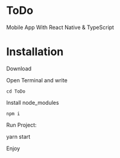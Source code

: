 # ToDo
Mobile App With React Native & TypeScript


# Installation

  Download
  
  Open Terminal and write
  
    cd ToDo
 
  Install node_modules
  
  
    npm i
  
  
  Run Project:
  
  
  yarn start

  Enjoy
